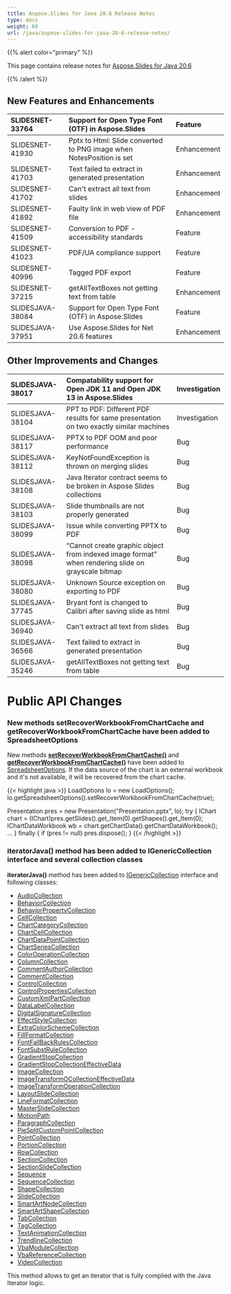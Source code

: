 ```yaml
---
title: Aspose.Slides for Java 20.6 Release Notes
type: docs
weight: 60
url: /java/aspose-slides-for-java-20-6-release-notes/
---
```


{{% alert color="primary" %}} 

This page contains release notes for [Aspose.Slides for Java 20.6](https://repository.aspose.com/repo/com/aspose/aspose-slides/20.6/)

{{% /alert %}} 
## **New Features and Enhancements**

|SLIDESNET-33764|Support for Open Type Font (OTF) in Aspose.Slides|Feature|
| :- | :- | :- |
|SLIDESNET-41930|Pptx to Html: Slide converted to PNG image when NotesPosition is set|Enhancement|
|SLIDESNET-41703|Text failed to extract in generated presentation|Enhancement|
|SLIDESNET-41702|Can't extract all text from slides|Enhancement|
|SLIDESNET-41892|Faulty link in web view of PDF file|Enhancement|
|SLIDESNET-41509|Conversion to PDF - accessibility standards|Feature|
|SLIDESNET-41023|PDF/UA compliance support|Feature|
|SLIDESNET-40996|Tagged PDF export|Feature|
|SLIDESNET-37215|getAllTextBoxes not getting text from table|Enhancement|
|SLIDESJAVA-38084|Support for Open Type Font (OTF) in Aspose.Slides|Feature|
|SLIDESJAVA-37951|Use Aspose.Slides for Net 20.6 features|Enhancement|
## **Other Improvements and Changes**

|SLIDESJAVA-38017|Compatability support for Open JDK 11 and Open JDK 13 in Aspose.Slides|Investigation|
| :- | :- | :- |
|SLIDESJAVA-38104|PPT to PDF: Different PDF results for same presentation on two exactly similar machines|Investigation|
|SLIDESJAVA-38117|PPTX to PDF OOM and poor performance|Bug|
|SLIDESJAVA-38112|KeyNotFoundException is thrown on merging slides|Bug|
|SLIDESJAVA-38108|Java Iterator contract seems to be broken in Aspose Slides collections|Bug|
|SLIDESJAVA-38103|Slide thumbnails are not properly generated|Bug|
|SLIDESJAVA-38099|Issue while converting PPTX to PDF|Bug|
|SLIDESJAVA-38098|“Cannot create graphic object from indexed image format” when rendering slide on grayscale bitmap|Bug|
|SLIDESJAVA-38080|Unknown Source exception on exporting to PDF|Bug|
|SLIDESJAVA-37745|Bryant font is changed to Calibri after saving slide as html|Bug|
|SLIDESJAVA-36940|Can't extract all text from slides|Bug|
|SLIDESJAVA-36566|Text failed to extract in generated presentation|Bug|
|SLIDESJAVA-35246|getAllTextBoxes not getting text from table|Bug|
# **Public API Changes**
### **New methods setRecoverWorkbookFromChartCache and getRecoverWorkbookFromChartCache have been added to SpreadsheetOptions**


New methods [**setRecoverWorkbookFromChartCache()**](https://apireference.aspose.com/slides/java/com.aspose.slides/SpreadsheetOptions#setRecoverWorkbookFromChartCache-boolean-) and [**getRecoverWorkbookFromChartCache()**](https://apireference.aspose.com/slides/java/com.aspose.slides/SpreadsheetOptions#getRecoverWorkbookFromChartCache--) have been added to [SpreadsheetOptions](https://apireference.aspose.com/slides/java/com.aspose.slides/SpreadsheetOptions). If the data source of the chart is an external workbook and it's not available, it will be recovered from the chart cache.

{{< highlight java >}} 
LoadOptions lo = new LoadOptions();
lo.getSpreadsheetOptions().setRecoverWorkbookFromChartCache(true);

Presentation pres = new Presentation("Presentation.pptx", lo);
try {
    IChart chart = (IChart)pres.getSlides().get_Item(0).getShapes().get_Item(0);
    IChartDataWorkbook wb = chart.getChartData().getChartDataWorkbook();
    ...
} finally {
    if (pres != null) pres.dispose();
}
{{< /highlight >}}

### **iteratorJava() method has been added to IGenericCollection interface and several collection classes**
**iteratorJava()** method has been added to [IGenericCollection](https://apireference.aspose.com/slides/java/com.aspose.slides/IGenericCollection) interface and following classes:

- [AudioCollection](https://apireference.aspose.com/slides/java/com.aspose.slides/AudioCollection#iteratorJava--)
- [BehaviorCollection](https://apireference.aspose.com/slides/java/com.aspose.slides/BehaviorCollection#iteratorJava--)
- [BehaviorPropertyCollection](https://apireference.aspose.com/slides/java/com.aspose.slides/BehaviorPropertyCollection#iteratorJava--)
- [CellCollection](https://apireference.aspose.com/slides/java/com.aspose.slides/CellCollection#iteratorJava--)
- [ChartCategoryCollection](https://apireference.aspose.com/slides/java/com.aspose.slides/ChartCategoryCollection#iteratorJava--)
- [ChartCellCollection](https://apireference.aspose.com/slides/java/com.aspose.slides/ChartCellCollection#iteratorJava--)
- [ChartDataPointCollection](https://apireference.aspose.com/slides/java/com.aspose.slides/ChartDataPointCollection#iteratorJava--)
- [ChartSeriesCollection](https://apireference.aspose.com/slides/java/com.aspose.slides/ChartSeriesCollection#iteratorJava--)
- [ColorOperationCollection](https://apireference.aspose.com/slides/java/com.aspose.slides/ColorOperationCollection#iteratorJava--)
- [ColumnCollection](https://apireference.aspose.com/slides/java/com.aspose.slides/ColumnCollection#iteratorJava--)
- [CommentAuthorCollection](https://apireference.aspose.com/slides/java/com.aspose.slides/CommentAuthorCollection#iteratorJava--)
- [CommentCollection](https://apireference.aspose.com/slides/java/com.aspose.slides/CommentCollection#iteratorJava--)
- [ControlCollection](https://apireference.aspose.com/slides/java/com.aspose.slides/ControlCollection#iteratorJava--)
- [ControlPropertiesCollection](https://apireference.aspose.com/slides/java/com.aspose.slides/ControlPropertiesCollection#iteratorJava--)
- [CustomXmlPartCollection](https://apireference.aspose.com/slides/java/com.aspose.slides/CustomXmlPartCollection#iteratorJava--)
- [DataLabelCollection](https://apireference.aspose.com/slides/java/com.aspose.slides/DataLabelCollection#iteratorJava--)
- [DigitalSignatureCollection](https://apireference.aspose.com/slides/java/com.aspose.slides/DigitalSignatureCollection#iteratorJava--)
- [EffectStyleCollection](https://apireference.aspose.com/slides/java/com.aspose.slides/EffectStyleCollection#iteratorJava--)
- [ExtraColorSchemeCollection](https://apireference.aspose.com/slides/java/com.aspose.slides/ExtraColorSchemeCollection#iteratorJava--)
- [FillFormatCollection](https://apireference.aspose.com/slides/java/com.aspose.slides/FillFormatCollection#iteratorJava--)
- [FontFallBackRulesCollection](https://apireference.aspose.com/slides/java/com.aspose.slides/FontFallBackRulesCollection#iteratorJava--)
- [FontSubstRuleCollection](https://apireference.aspose.com/slides/java/com.aspose.slides/FontSubstRuleCollection#iteratorJava--)
- [GradientStopCollection](https://apireference.aspose.com/slides/java/com.aspose.slides/GradientStopCollection#iteratorJava--)
- [GradientStopCollectionEffectiveData](https://apireference.aspose.com/slides/java/com.aspose.slides/GradientStopCollectionEffectiveData#iteratorJava--)
- [ImageCollection](https://apireference.aspose.com/slides/java/com.aspose.slides/ImageCollection#iteratorJava--)
- [ImageTransformOCollectionEffectiveData](https://apireference.aspose.com/slides/java/com.aspose.slides/ImageTransformOCollectionEffectiveData#iteratorJava--)
- [ImageTransformOperationCollection](https://apireference.aspose.com/slides/java/com.aspose.slides/ImageTransformOperationCollection#iteratorJava--)
- [LayoutSlideCollection](https://apireference.aspose.com/slides/java/com.aspose.slides/LayoutSlideCollection#iteratorJava--)
- [LineFormatCollection](https://apireference.aspose.com/slides/java/com.aspose.slides/LineFormatCollection#iteratorJava--)
- [MasterSlideCollection](https://apireference.aspose.com/slides/java/com.aspose.slides/MasterSlideCollection#iteratorJava--)
- [MotionPath](https://apireference.aspose.com/slides/java/com.aspose.slides/MotionPath#iteratorJava--)
- [ParagraphCollection](https://apireference.aspose.com/slides/java/com.aspose.slides/ParagraphCollection#iteratorJava--)
- [PieSplitCustomPointCollection](https://apireference.aspose.com/slides/java/com.aspose.slides/PieSplitCustomPointCollection#iteratorJava--)
- [PointCollection](https://apireference.aspose.com/slides/java/com.aspose.slides/PointCollection#iteratorJava--)
- [PortionCollection](https://apireference.aspose.com/slides/java/com.aspose.slides/PortionCollection#iteratorJava--)
- [RowCollection](https://apireference.aspose.com/slides/java/com.aspose.slides/RowCollection#iteratorJava--)
- [SectionCollection](https://apireference.aspose.com/slides/java/com.aspose.slides/SectionCollection#iteratorJava--)
- [SectionSlideCollection](https://apireference.aspose.com/slides/java/com.aspose.slides/SectionSlideCollection#iteratorJava--)
- [Sequence](https://apireference.aspose.com/slides/java/com.aspose.slides/Sequence#iteratorJava--)
- [SequenceCollection](https://apireference.aspose.com/slides/java/com.aspose.slides/SequenceCollection#iteratorJava--)
- [ShapeCollection](https://apireference.aspose.com/slides/java/com.aspose.slides/ShapeCollection#iteratorJava--)
- [SlideCollection](https://apireference.aspose.com/slides/java/com.aspose.slides/SlideCollection#iteratorJava--)
- [SmartArtNodeCollection](https://apireference.aspose.com/slides/java/com.aspose.slides/SmartArtNodeCollection#iteratorJava--)
- [SmartArtShapeCollection](https://apireference.aspose.com/slides/java/com.aspose.slides/SmartArtShapeCollection#iteratorJava--)
- [TabCollection](https://apireference.aspose.com/slides/java/com.aspose.slides/TabCollection#iteratorJava--)
- [TagCollection](https://apireference.aspose.com/slides/java/com.aspose.slides/TagCollection#iteratorJava--)
- [TextAnimationCollection](https://apireference.aspose.com/slides/java/com.aspose.slides/TextAnimationCollection#iteratorJava--)
- [TrendlineCollection](https://apireference.aspose.com/slides/java/com.aspose.slides/TrendlineCollection#iteratorJava--)
- [VbaModuleCollection](https://apireference.aspose.com/slides/java/com.aspose.slides/VbaModuleCollection#iteratorJava--)
- [VbaReferenceCollection](https://apireference.aspose.com/slides/java/com.aspose.slides/VbaReferenceCollection#iteratorJava--)
- [VideoCollection](https://apireference.aspose.com/slides/java/com.aspose.slides/VideoCollection#iteratorJava--)

This method allows to get an iterator that is fully complied with the Java Iterator logic.
